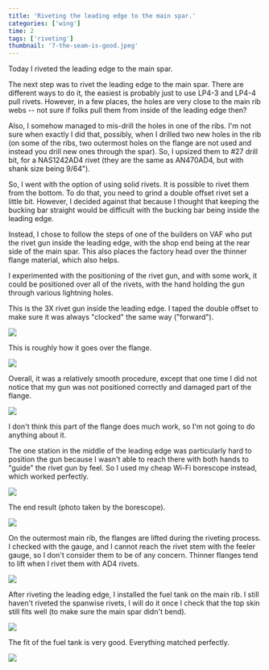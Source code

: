 ```yaml
---
title: 'Riveting the leading edge to the main spar.'
categories: ['wing']
time: 2
tags: ['riveting']
thumbnail: '7-the-seam-is-good.jpeg'
---
```


Today I riveted the leading edge to the main spar.

<!-- more -->

The next step was to rivet the leading edge to the main spar. There are different ways to do it, the easiest is probably just to use LP4-3 and LP4-4 pull rivets. However, in a few places, the holes are very close to the main rib webs -- not sure if folks pull them from inside of the leading edge then?

Also, I somehow managed to mis-drill the holes in one of the ribs. I'm not sure when exactly I did that, possibly, when I drilled two new holes in the rib (on some of the ribs, two outermost holes on the flange are not used and instead you drill new ones through the spar). So, I upsized them to #27 drill bit, for a NAS1242AD4 rivet (they are the same as AN470AD4, but with shank size being 9/64").

So, I went with the option of using solid rivets. It is possible to rivet them from the bottom. To do that, you need to grind a double offset rivet set a little bit. However, I decided against that because I thought that keeping the bucking bar straight would be difficult with the bucking bar being inside the leading edge.

Instead, I chose to follow the steps of one of the builders on VAF who put the rivet gun inside the leading edge, with the shop end being at the rear side of the main spar. This also places the factory head over the thinner flange material, which also helps.

I experimented with the positioning of the rivet gun, and with some work, it could be positioned over all of the rivets, with the hand holding the gun through various lightning holes.

This is the 3X rivet gun inside the leading edge. I taped the double offset to make sure it was always "clocked" the same way ("forward").

![](./0-rivet-gun-inside.jpeg)

This is roughly how it goes over the flange.

![](./1-another-view.jpeg)

Overall, it was a relatively smooth procedure, except that one time I did not notice that my gun was not positioned correctly and damaged part of the flange.

![](./2-damaged-flange.jpeg)

I don't think this part of the flange does much work, so I'm not going to do anything about it.

The one station in the middle of the leading edge was particularly hard to position the gun because I wasn't able to reach there with both hands to "guide" the rivet gun by feel. So I used my cheap Wi-Fi borescope instead, which worked perfectly.

![](./3-borescope-positioning.jpeg)

The end result (photo taken by the borescope).

![](./4-rivets.jpeg)

On the outermost main rib, the flanges are lifted during the riveting process. I checked with the gauge, and I cannot reach the rivet stem with the feeler gauge, so I don't consider them to be of any concern. Thinner flanges tend to lift when I rivet them with AD4 rivets. 

![](./5-flanges-lifted.jpeg)

After riveting the leading edge, I installed the fuel tank on the main rib. I still haven't riveted the spanwise rivets, I will do it once I check that the top skin still fits well (to make sure the main spar didn't bend).

![](./6-fuel-tank-installed.jpeg)

The fit of the fuel tank is very good. Everything matched perfectly. 

![](./7-the-seam-is-good.jpeg)